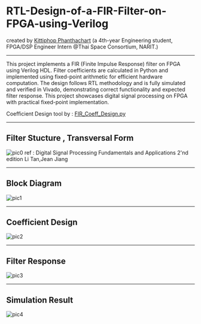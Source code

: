 # RTL-Design-of-a-FIR-Filter-on-FPGA-using-Verilog
created by [Kittiphop Phanthachart](https://bento.me/mac-kittiphop) (a 4th-year Engineering student, FPGA/DSP Engineer Intern @Thai Space Consortium, NARIT.)


----


This project implements a FIR (Finite Impulse Response) filter on FPGA using Verilog HDL. Filter coefficients are calculated in Python and implemented using fixed-point arithmetic for efficient hardware computation. The design follows RTL methodology and is fully simulated and verified in Vivado, demonstrating correct functionality and expected filter response. This project showcases digital signal processing on FPGA with practical fixed-point implementation.


Coefficient Design tool by : [FIR_Coeff_Design.py](https://github.com/XACKIES/RTL-Design-of-a-FIR-Filter-on-FPGA-using-Verilog/blob/main/FIR_Coeff_Design.py)


----
## Filter Stucture  , Transversal Form


![pic0](https://github.com/XACKIES/RTL-Design-of-a-FIR-Filter-on-FPGA-using-Verilog/blob/main/Doc/FIR%20filter%20realization%20Transversal%20form.png)
ref : Digital Signal Processing Fundamentals and Applications 2'nd edition Li Tan,Jean Jiang

----

## Block Diagram

![pic1](https://github.com/XACKIES/RTL-Design-of-a-FIR-Filter-on-FPGA-using-Verilog/blob/main/Doc/Block_Diagram_of_FIR_Filter_Testing.png)

----

## Coefficient Design
![pic2](https://github.com/XACKIES/RTL-Design-of-a-FIR-Filter-on-FPGA-using-Verilog/blob/main/Doc/Lowpass_Filter_Coeff.png)

---

## Filter Response
![pic3](https://github.com/XACKIES/RTL-Design-of-a-FIR-Filter-on-FPGA-using-Verilog/blob/main/Doc/Spectrum_of_FIR_Filter.png)



----

## Simulation Result

![pic4](https://github.com/XACKIES/RTL-Design-of-a-FIR-Filter-on-FPGA-using-Verilog/blob/main/Doc/Result_of_Simulation.png)
